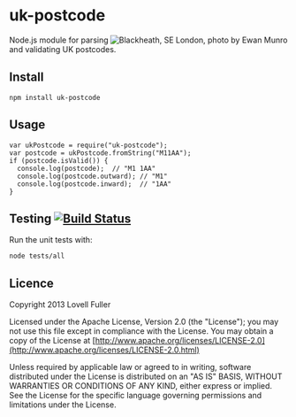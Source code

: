 # uk-postcode

<a href="http://www.flickr.com/photos/55935853@N00/3323454315" target="_blank"><img src="https://farm4.staticflickr.com/3661/3323454315_9873aa2c59_t.jpg" title="Blackheath, SE London, photo by Ewan Munro" align="right"></a>

Node.js module for parsing and validating UK postcodes.

## Install

    npm install uk-postcode

## Usage

    var ukPostcode = require("uk-postcode");
    var postcode = ukPostcode.fromString("M11AA");
    if (postcode.isValid()) {
      console.log(postcode);  // "M1 1AA"
	  console.log(postcode.outward); // "M1"
      console.log(postcode.inward);  // "1AA"
    }

## Testing [![Build Status](https://travis-ci.org/lovell/uk-postcode.png?branch=master)](https://travis-ci.org/lovell/uk-postcode)

Run the unit tests with:

    node tests/all

## Licence

Copyright 2013 Lovell Fuller

Licensed under the Apache License, Version 2.0 (the "License");
you may not use this file except in compliance with the License.
You may obtain a copy of the License at [http://www.apache.org/licenses/LICENSE-2.0](http://www.apache.org/licenses/LICENSE-2.0.html)

Unless required by applicable law or agreed to in writing, software
distributed under the License is distributed on an "AS IS" BASIS,
WITHOUT WARRANTIES OR CONDITIONS OF ANY KIND, either express or implied.
See the License for the specific language governing permissions and
limitations under the License.
